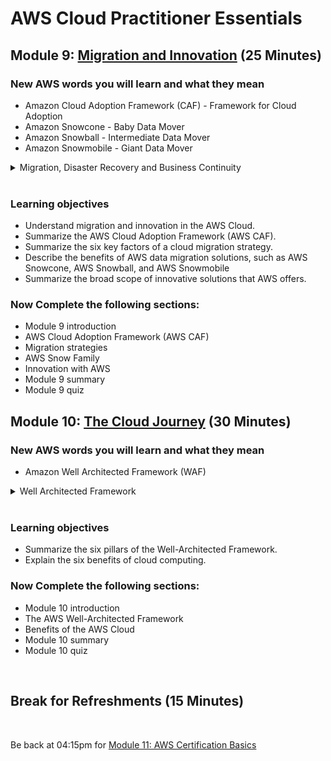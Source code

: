 # AWS Cloud Practitioner Essentials

## Module 9: [Migration and Innovation](https://mm.tt/map/2398189584) (25 Minutes)

### New AWS words you will learn and what they mean
* Amazon Cloud Adoption Framework (CAF) - Framework for Cloud Adoption
* Amazon Snowcone - Baby Data Mover
* Amazon Snowball - Intermediate Data Mover
* Amazon Snowmobile - Giant Data Mover

<details class="faq box"><summary>Migration, Disaster Recovery and Business Continuity</summary>
<p>

![image](https://www.awsgeek.com/AWS-Snow-Family/AWS-Snow-Family.jpg)

</p>
</details>
<br>

### Learning objectives
* Understand migration and innovation in the AWS Cloud.
* Summarize the AWS Cloud Adoption Framework (AWS CAF). 
* Summarize the six key factors of a cloud migration strategy.
* Describe the benefits of AWS data migration solutions, such as AWS Snowcone, AWS Snowball, and AWS Snowmobile
* Summarize the broad scope of innovative solutions that AWS offers.

### Now Complete the following sections:
* Module 9 introduction
* AWS Cloud Adoption Framework (AWS CAF)
* Migration strategies
* AWS Snow Family
* Innovation with AWS
* Module 9 summary
* Module 9 quiz

## Module 10: [The Cloud Journey](https://mm.tt/map/2398189641) (30 Minutes)

### New AWS words you will learn and what they mean
* Amazon Well Architected Framework (WAF)

<details class="faq box"><summary>Well Architected Framework</summary>
<p>

![image](https://www.awsgeek.com/AWS-Well-Architected-Framework/AWS-Well-Architected-Framework.jpg)

</p>
</details>
<br>

### Learning objectives
* Summarize the six pillars of the Well-Architected Framework.  
* Explain the six benefits of cloud computing.

### Now Complete the following sections:
* Module 10 introduction
* The AWS Well-Architected Framework
* Benefits of the AWS Cloud
* Module 10 summary
* Module 10 quiz
<br>

## Break for Refreshments (15 Minutes)
<br>

Be back at 04:15pm for [Module 11: AWS Certification Basics](https://github.com/jamesbuckett/aws-cloud-practitioner-essentials/blob/main/07-seventh-time-block.md)
